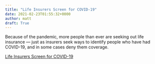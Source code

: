 ```yaml
---
title: "Life Insurers Screen for COVID-19"
date: 2021-02-23T01:55:32+0000
author: matt
draft: True
---
```

Because of the pandemic, more people than ever are seeking out life insurance — just as insurers seek ways to identify people who have had COVID-19, and in some cases deny them coverage.

[ Life Insurers Screen for COVID-19 ]( https://www.axios.com/life-insurance-covid-policy-aa9fb0ef-f238-41ad-9041-0da371329dac.html )
